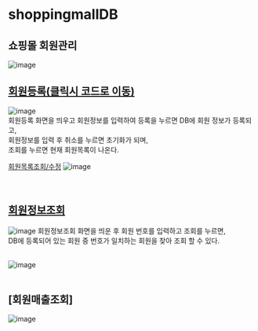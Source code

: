# shoppingmallDB
## 쇼핑몰 회원관리 <br>
![image](https://github.com/gkstmdrb/shoppingmallDB/assets/114748816/a0545b13-7d47-4cfe-9cf5-bfbe55211e06)
<br>
## [회원등록(클릭시 코드로 이동)](https://github.com/gkstmdrb/shoppingmallDB/blob/main/Shoppingmall/src/main/webapp/join.jsp)
![image](https://github.com/gkstmdrb/shoppingmallDB/assets/114748816/30764649-f5f2-471e-b5c0-72f0758b551a)<br>
회원등록 화면을 띄우고 회원정보를 입력하여 등록을 누르면 DB에 회원 정보가 등록되고, <br>
회원정보를 입력 후 취소를 누르면 초기화가 되며, <br>
조회를 누르면 현재 회원목록이 나온다. <br>

[회원목록조회/수정](https://github.com/gkstmdrb/shoppingmallDB/blob/main/Shoppingmall/src/main/webapp/member_list.jsp)
![image](https://github.com/gkstmdrb/shoppingmallDB/assets/114748816/0e37ceb8-45d7-468b-9a3f-9c1aeb26aa21)
<br><br><br>

## [회원정보조회](https://github.com/gkstmdrb/shoppingmallDB/blob/main/Shoppingmall/src/main/webapp/member_search_list.jsp)
![image](https://github.com/gkstmdrb/shoppingmallDB/assets/114748816/8cd87a0c-0133-4d89-b717-f5fe3f6f1639)
회원정보조회 화면을 띄운 후 회원 번호를 입력하고 조회를 누르면, <br>
DB에 등록되어 있는 회원 중 번호가 일치하는 회원을 찾아 조회 할 수 있다. <br><br>

![image](https://github.com/gkstmdrb/shoppingmallDB/assets/114748816/1d5271b0-f698-472e-8615-07710a6a9d50)
<br><br>

## [회원매출조회]
![image](https://github.com/gkstmdrb/shoppingmallDB/assets/114748816/ac0b0952-008d-406f-ad47-71444050a334)
